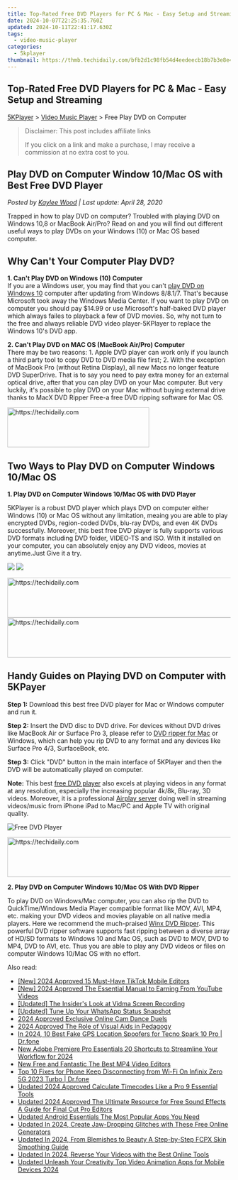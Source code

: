 ```yaml
---
title: Top-Rated Free DVD Players for PC & Mac - Easy Setup and Streaming
date: 2024-10-07T22:25:35.760Z
updated: 2024-10-11T22:41:17.630Z
tags:
  - video-music-player
categories:
  - 5kplayer
thumbnail: https://thmb.techidaily.com/bfb2d1c98fb54d4eedeecb18b7b3e8e4bf5cc53478abbe8f24c12ca82ce21258.jpg
---
```


## Top-Rated Free DVD Players for PC & Mac - Easy Setup and Streaming

[5KPlayer](https://tools.techidaily.com/5kplayer/products/) \> [Video Music Player](https://tools.techidaily.com/5kplayer/video-music-player/) \> Free Play DVD on Computer

>  Disclaimer: This post includes affiliate links
>
>  If you click on a link and make a purchase, I may receive a commission at no extra cost to you.
>

## Play DVD on Computer Window 10/Mac OS with Best Free DVD Player

 _Posted by [Kaylee Wood](https://www.quora.com/profile/Amanda-Hu-21) | Last update: April 28, 2020_

Trapped in how to play DVD on computer? Troubled with playing DVD on Windows 10,8 or MacBook Air/Pro? Read on and you will find out different useful ways to play DVDs on your Windows (10) or Mac OS based computer. 

## Why Can't Your Computer Play DVD?

**1\. Can't Play DVD on Windows (10) Computer**   
 If you are a Windows user, you may find that you can't [play DVD on Windows 10](https://tools.techidaily.com/5kplayer/video-music-player/) computer after updating from Windows 8/8.1/7\. That's because Microsoft took away the Windows Media Center. If you want to play DVD on computer you should pay $14.99 or use Microsoft's half-baked DVD player which always failes to playback a few of DVD movies. So, why not turn to the  free and always reliable DVD video player\-5KPlayer to replace the Windows 10's DVD app.

**2\. Can't Play DVD on MAC OS (MacBook Air/Pro) Computer**   
 There may be two reasons: 1\. Apple DVD player can work only if you launch a third party tool to copy DVD to DVD media file first; 2\. With the exception of MacBook Pro (without Retina Display), all new Macs no longer feature DVD SuperDrive. That is to say you need to pay extra money for an external optical drive, after that you can play DVD on your Mac computer. But very luckily, it's possible to play DVD on your Mac without buying external drive thanks to MacX DVD Ripper Free-a free DVD ripping software for Mac OS.

<!-- affiliate ads begin -->
<a href="https://wigfever.sjv.io/c/5597632/2014850/22899" target="_top" id="2014850">
  <img src="//a.impactradius-go.com/display-ad/22899-2014850" border="0" alt="https://techidaily.com" width="320" height="90"/>
</a>
<img height="0" width="0" src="https://wigfever.sjv.io/i/5597632/2014850/22899" style="position:absolute;visibility:hidden;" border="0" />
<!-- affiliate ads end -->

## Two Ways to Play DVD on Computer Windows 10/Mac OS

**1\. Play DVD on Computer Windows 10/Mac OS with DVD Player**

5KPlayer is a robust DVD player which plays DVD on computer either Windows (10) or Mac OS without any limitation, meaing you are able to play encrypted DVDs, region-coded DVDs, blu-ray DVDs, and even 4K DVDs successfully. Moreover, this best free DVD player is fully supports various DVD formats including DVD folder, VIDEO-TS and ISO. With it installed on your computer, you can absolutely enjoy any DVD videos, movies at anytime.Just Give it a try. 

[![](https://www.5kplayer.com/video-music-player/../button/freedownwhitewin.png)](https://tools.techidaily.com/5kplayer/products/) [![](https://www.5kplayer.com/video-music-player/../button/freedownbackmac.png)](https://tools.techidaily.com/5kplayer/products/) 

<!-- affiliate ads begin -->
<a href="https://appsumo.8odi.net/c/5597632/2049387/7443" target="_top" id="2049387">
  <img src="//a.impactradius-go.com/display-ad/7443-2049387" border="0" alt="https://techidaily.com" width="728" height="90"/>
</a>
<img height="0" width="0" src="https://appsumo.8odi.net/i/5597632/2049387/7443" style="position:absolute;visibility:hidden;" border="0" />
<!-- affiliate ads end -->

<!-- affiliate ads begin -->
<a href="https://aligracehair.sjv.io/c/5597632/1880944/19272" target="_top" id="1880944">
  <img src="//a.impactradius-go.com/display-ad/19272-1880944" border="0" alt="https://techidaily.com" width="728" height="90"/>
</a>
<img height="0" width="0" src="https://aligracehair.sjv.io/i/5597632/1880944/19272" style="position:absolute;visibility:hidden;" border="0" />
<!-- affiliate ads end -->

## Handy Guides on Playing DVD on Computer with 5KPayer

**Step 1:** Download this best free DVD player for Mac or Windows computer and run it.

**Step 2:** Insert the DVD disc to DVD drive. For devices without DVD drives like MacBook Air or Surface Pro 3, please refer to [DVD ripper for Mac](https://tools.techidaily.com/5kplayer/products/) or Windows, which can help you rip DVD to any format and any devices like Surface Pro 4/3, SurfaceBook, etc.

**Step 3:** Click "DVD" button in the main interface of 5KPlayer and then the DVD will be automatically played on computer.

**Note:** This best [free DVD player](https://tools.techidaily.com/5kplayer/video-music-player/) also excels at playing videos in any format at any resolution, especially the increasing popular 4k/8k, Blu-ray, 3D videos. Moreover, it is a professional [Airplay server](https://tools.techidaily.com/5kplayer/airplay/) doing well in streaming videos/music from iPhone iPad to Mac/PC and Apple TV with original quality. 

![Free DVD Player](https://www.5kplayer.com/video-music-player/img/5kplayer-freeaacplayer-yxt-030601.jpg)

<!-- affiliate ads begin -->
<a href="https://unicoeye.pxf.io/c/5597632/2134228/18498" target="_top" id="2134228">
  <img src="//a.impactradius-go.com/display-ad/18498-2134228" border="0" alt="https://techidaily.com" width="728" height="90"/>
</a>
<img height="0" width="0" src="https://unicoeye.pxf.io/i/5597632/2134228/18498" style="position:absolute;visibility:hidden;" border="0" />
<!-- affiliate ads end -->

**2\. Play DVD on Computer Windows 10/Mac OS With DVD Ripper** 

To play DVD on Windows/Mac computer, you can also rip the DVD to QuickTime/Windows Media Player compatible format like MOV, AVI, MP4, etc. making your DVD videos and movies playable on all native media players. Here we recommend the much-praised [Winx DVD Ripper](https://tools.techidaily.com/winxdvd/dvd-ripper-platinum/). This powerful DVD ripper software supports fast ripping between a diverse array of HD/SD formats to Windows 10 and Mac OS, such as DVD to MOV, DVD to MP4, DVD to AVI, etc. Thus you are able to play any DVD videos or files on computer Windows 10/Mac OS with no effort.

<ins class="adsbygoogle"
     style="display:block"
     data-ad-format="autorelaxed"
     data-ad-client="ca-pub-7571918770474297"
     data-ad-slot="1223367746"></ins>

<ins class="adsbygoogle"
     style="display:block"
     data-ad-client="ca-pub-7571918770474297"
     data-ad-slot="8358498916"
     data-ad-format="auto"
     data-full-width-responsive="true"></ins>

<span class="atpl-alsoreadstyle">Also read:</span>
<div><ul>
<li><a href="https://tiktok-videos.techidaily.com/new-2024-approved-15-must-have-tiktok-mobile-editors/"><u>[New] 2024 Approved 15 Must-Have TikTok Mobile Editors</u></a></li>
<li><a href="https://youtube-zero.techidaily.com/024-approved-the-essential-manual-to-earning-from-youtube-videos/"><u>[New] 2024 Approved The Essential Manual to Earning From YouTube Videos</u></a></li>
<li><a href="https://screen-mirroring-recording.techidaily.com/updated-the-insiders-look-at-vidma-screen-recording/"><u>[Updated] The Insider's Look at Vidma Screen Recording</u></a></li>
<li><a href="https://some-approaches.techidaily.com/updated-tune-up-your-whatsapp-status-snapshot/"><u>[Updated] Tune Up Your WhatsApp Status Snapshot</u></a></li>
<li><a href="https://video-capture.techidaily.com/2024-approved-exclusive-online-cam-dance-duels/"><u>2024 Approved Exclusive Online Cam Dance Duels</u></a></li>
<li><a href="https://some-guidance.techidaily.com/2024-approved-the-role-of-visual-aids-in-pedagogy/"><u>2024 Approved The Role of Visual Aids in Pedagogy</u></a></li>
<li><a href="https://fake-location.techidaily.com/in-2024-10-best-fake-gps-location-spoofers-for-tecno-spark-10-pro-drfone-by-drfone-virtual-android/"><u>In 2024, 10 Best Fake GPS Location Spoofers for Tecno Spark 10 Pro | Dr.fone</u></a></li>
<li><a href="https://video-ai-editor.techidaily.com/new-adobe-premiere-pro-essentials-20-shortcuts-to-streamline-your-workflow-for-2024/"><u>New Adobe Premiere Pro Essentials 20 Shortcuts to Streamline Your Workflow for 2024</u></a></li>
<li><a href="https://video-ai-editor.techidaily.com/new-free-and-fantastic-the-best-mp4-video-editors/"><u>New Free and Fantastic The Best MP4 Video Editors</u></a></li>
<li><a href="https://howto.techidaily.com/top-10-fixes-for-phone-keep-disconnecting-from-wi-fi-on-infinix-zero-5g-2023-turbo-drfone-by-drfone-fix-android-problems-fix-android-problems/"><u>Top 10 Fixes for Phone Keep Disconnecting from Wi-Fi On Infinix Zero 5G 2023 Turbo | Dr.fone</u></a></li>
<li><a href="https://video-ai-editor.techidaily.com/updated-2024-approved-calculate-timecodes-like-a-pro-9-essential-tools/"><u>Updated 2024 Approved Calculate Timecodes Like a Pro 9 Essential Tools</u></a></li>
<li><a href="https://smart-video-editing.techidaily.com/updated-2024-approved-the-ultimate-resource-for-free-sound-effects-a-guide-for-final-cut-pro-editors/"><u>Updated 2024 Approved The Ultimate Resource for Free Sound Effects A Guide for Final Cut Pro Editors</u></a></li>
<li><a href="https://video-ai-editor.techidaily.com/updated-android-essentials-the-most-popular-apps-you-need/"><u>Updated Android Essentials The Most Popular Apps You Need</u></a></li>
<li><a href="https://video-ai-editor.techidaily.com/updated-in-2024-create-jaw-dropping-glitches-with-these-free-online-generators/"><u>Updated In 2024, Create Jaw-Dropping Glitches with These Free Online Generators</u></a></li>
<li><a href="https://video-ai-editor.techidaily.com/updated-in-2024-from-blemishes-to-beauty-a-step-by-step-fcpx-skin-smoothing-guide/"><u>Updated In 2024, From Blemishes to Beauty A Step-by-Step FCPX Skin Smoothing Guide</u></a></li>
<li><a href="https://video-ai-editor.techidaily.com/updated-in-2024-reverse-your-videos-with-the-best-online-tools/"><u>Updated In 2024, Reverse Your Videos with the Best Online Tools</u></a></li>
<li><a href="https://video-ai-editor.techidaily.com/updated-unleash-your-creativity-top-video-animation-apps-for-mobile-devices-2024/"><u>Updated Unleash Your Creativity Top Video Animation Apps for Mobile Devices 2024</u></a></li>
</ul></div>


